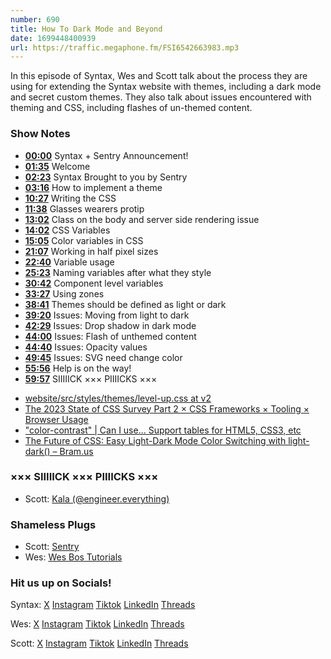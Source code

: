 ```yaml
---
number: 690
title: How To Dark Mode and Beyond
date: 1699448400939
url: https://traffic.megaphone.fm/FSI6542663983.mp3
---
```


In this episode of Syntax, Wes and Scott talk about the process they are using for extending the Syntax website with themes, including a dark mode and secret custom themes. They also talk about issues encountered with theming and CSS, including flashes of un-themed content.

### Show Notes

- **[00:00](#t=00:00)** Syntax + Sentry Announcement!
- **[01:35](#t=01:35)** Welcome
- **[02:23](#t=02:23)** Syntax Brought to you by Sentry
- **[03:16](#t=03:16)** How to implement a theme
- **[10:27](#t=10:27)** Writing the CSS
- **[11:38](#t=11:38)** Glasses wearers protip
- **[13:02](#t=13:02)** Class on the body and server side rendering issue
- **[14:02](#t=14:02)** CSS Variables
- **[15:05](#t=15:05)** Color variables in CSS
- **[21:07](#t=21:07)** Working in half pixel sizes
- **[22:40](#t=22:40)** Variable usage
- **[25:23](#t=25:23)** Naming variables after what they style
- **[30:42](#t=30:42)** Component level variables
- **[33:27](#t=33:27)** Using zones
- **[38:41](#t=38:41)** Themes should be defined as light or dark
- **[39:20](#t=39:20)** Issues: Moving from light to dark
- **[42:29](#t=42:29)** Issues: Drop shadow in dark mode
- **[44:00](#t=44:00)** Issues: Flash of unthemed content
- **[44:40](#t=44:40)** Issues: Opacity values
- **[49:45](#t=49:45)** Issues: SVG need change color
- **[55:56](#t=55:56)** Help is on the way!
- **[59:57](#t=59:57)** SIIIIICK ××× PIIIICKS ×××

* [website/src/styles/themes/level-up.css at v2](https://github.com/syntaxfm/website/blob/v2/src/styles/themes/level-up.css)
* [The 2023 State of CSS Survey Part 2 × CSS Frameworks × Tooling × Browser Usage](https://syntax.fm/show/678/the-2023-state-of-css-survey-part-2-css-frameworks-tooling-browser-usage)
* ["color-contrast" | Can I use... Support tables for HTML5, CSS3, etc](https://caniuse.com/?search=color-contrast)
* [The Future of CSS: Easy Light-Dark Mode Color Switching with light-dark() – Bram.us](https://www.bram.us/2023/10/09/the-future-of-css-easy-light-dark-mode-color-switching-with-light-dark/)

### ××× SIIIIICK ××× PIIIICKS ×××

- Scott: [Kala (@engineer.everything)](https://www.tiktok.com/@engineer.everything)

### Shameless Plugs

- Scott: [Sentry](https://sentry.io)
- Wes: [Wes Bos Tutorials](https://wesbos.com/courses)

### Hit us up on Socials!

Syntax: [X](https://twitter.com/syntaxfm) [Instagram](https://www.instagram.com/syntax_fm/) [Tiktok](https://www.tiktok.com/@syntaxfm) [LinkedIn](https://www.linkedin.com/company/96077407/admin/feed/posts/) [Threads](https://www.threads.net/@syntax_fm)

Wes: [X](https://twitter.com/wesbos) [Instagram](https://www.instagram.com/wesbos/) [Tiktok](https://www.tiktok.com/@wesbos) [LinkedIn](https://www.linkedin.com/in/wesbos/) [Threads](https://www.threads.net/@wesbos)

Scott: [X](https://twitter.com/stolinski) [Instagram](https://www.instagram.com/stolinski/) [Tiktok](https://www.tiktok.com/@stolinski) [LinkedIn](https://www.linkedin.com/in/stolinski/) [Threads](https://www.threads.net/@stolinski)
